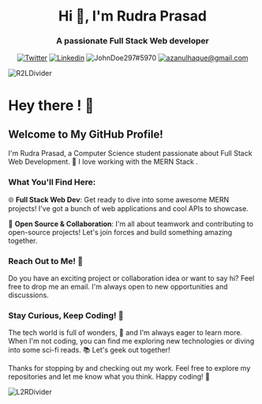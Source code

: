 <!---
- 👋 Hi, I’m @RudraPrasad20
- 👀 I’m interested in ...
- 🌱 I’m currently learning ...
- 💞️ I’m looking to collaborate on ...
- 📫 How to reach me ...
- 😄 Pronouns: ...
- ⚡ Fun fact: ...
--->

<!---
RudraPrasad20/RudraPrasad20 is a ✨ special ✨ repository because its `README.md` (this file) appears on your GitHub profile.
You can click the Preview link to take a look at your changes.
--->


<h1 align="center">Hi 👋, I'm Rudra Prasad</h1>
<h3 align="center">A passionate Full Stack Web developer</h3>

<p align="center">
  <a href="https://x.com/RudraPrasad_22"><img src="https://img.shields.io/badge/-Twitter-F3F7FA?logo=twitter&logoColor=1DA1F2&style=for-the-badge&logoWidth=30" alt="Twitter"></a>
  <a href="https://www.linkedin.com/in/rudra-prasad-2a773b289/"><img src="https://img.shields.io/badge/-Linkedin-F3F7FA?logo=linkedin&logoColor=0A66C2&style=for-the-badge&logoWidth=30" alt="Linkedin"></a>
  <img src="https://img.shields.io/badge/-Discord-F3F7FA?logo=discord&logoColor=5865F2&style=for-the-badge&logoWidth=30" alt="JohnDoe297#5970">
  <a href="mailto:rudraprasad2222@gmail.com"><img src="https://img.shields.io/badge/-Gmail-F3F7FA?logo=gmail&logoColor=EA4335&style=for-the-badge&logoWidth=30" alt="azanulhaque@gmail.com"></a>
</p>

![R2LDivider](https://user-images.githubusercontent.com/42029519/193863609-ff995ff9-53ee-426d-8591-be35005f5b5d.svg)

# Hey there ! 👋

## Welcome to My GitHub Profile!

I'm Rudra Prasad, a Computer Science student passionate about Full Stack Web Development. 🚀 I love working with the MERN Stack .

### What You'll Find Here:

🌐 **Full Stack Web Dev**: Get ready to dive into some awesome MERN projects! I've got a bunch of web applications and cool APIs to showcase.

🤝 **Open Source & Collaboration**: I'm all about teamwork and contributing to open-source projects! Let's join forces and build something amazing together.

### Reach Out to Me! 📧

Do you have an exciting project or collaboration idea or want to say hi? Feel free to drop me an email. I'm always open to new opportunities and discussions.

### Stay Curious, Keep Coding! 🚀

The tech world is full of wonders, 🌟 and I'm always eager to learn more. When I'm not coding, you can find me exploring new technologies or diving into some sci-fi reads. 📚 Let's geek out together!

Thanks for stopping by and checking out my work. Feel free to explore my repositories and let me know what you think. Happy coding! 🎉

![L2RDivider](https://user-images.githubusercontent.com/42029519/193864599-564128e0-6dbd-4468-b1a1-2bc343bcdaa1.svg)
